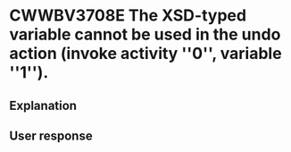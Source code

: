 # CWWBV3708E The XSD-typed variable cannot be used in the undo action (invoke activity ''0'', variable ''1'').

## Explanation

## User response